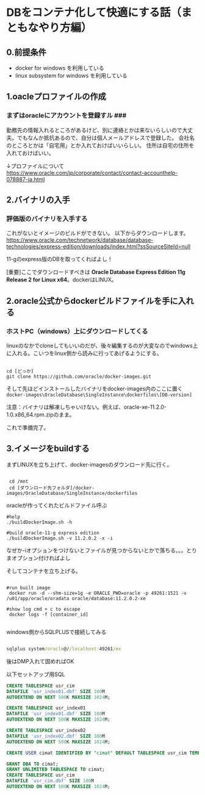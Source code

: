 
#  DBをコンテナ化して快適にする話（まともなやり方編） #

## 0.前提条件 ##
- docker for windows を利用している
- linux subsystem for windows を利用している

## 1.oacleプロファイルの作成 ##

 ### まずはoracleにアカウントを登録すル ###　



勤務先の情報入れるところがあるけど、別に連絡とかは来ないらしいので大丈夫。でもなんか抵抗あるので、自分は個人メールアドレスで登録した。
会社名のところとかは「自宅用」とか入れておけばいいらしい。
住所は自宅の住所を入れておけばいい。

↓プロファイルについて
https://www.oracle.com/jp/corporate/contact/contact-accounthelp-078887-ja.html

## 2.バイナリの入手 ##
 
 ### 評価版のバイナリを入手する ###

 これがないとイメージのビルドができない。
 以下からダウンロードします。
https://www.oracle.com/technetwork/database/database-technologies/express-edition/downloads/index.html?ssSourceSiteId=null
 
11-gのexpress版のDBを取ってくればよし！

[重要]ここでダウンロードすべきは **Oracle Database Express Edition 11g Release 2 for Linux x64**。dockerはLINUX。


## 2.oracle公式からdockerビルドファイルを手に入れる ##


### ホストPC（windows）上にダウンロードしてくる  ###

linuxのなかでcloneしてもいいのだが、後々編集するのが大変なのでwindows上に入れる。こいつをlinux側から読みに行ってあげるようにする。

```cmd:cmd

cd [どっか]
git clone https://github.com/oracle/docker-images.git

```


そして先ほどインストールしたバイナリをdocker-images内のここに置く
`docker-images\OracleDatabase\SingleInstance\dockerfiles\[DB-version]`




注意：バイナリは解凍しちゃいけない。例えば、oracle-xe-11.2.0-1.0.x86_64.rpm.zipのまま。


これで準備完了。

## 3.イメージをbuildする ##

まずLINUXを立ち上げて、docker-imagesのダウンロード先に行く。

``` terminal : terminal

 cd /mnt
 cd [ダウンロード先フォルダ]/docker-images/OracleDatabase/SingleInstance/dockerfiles

```

oracleが作ってくれたビルドファイル呼ぶ

``` terminal : terminal
#help
./buildDockerImage.sh -h

#build oracle-11-g express edition 
./buildDockerImage.sh -v 11.2.0.2 -x -i

```

なぜか-iオプションをつけないとファイルが見つからないとかで落ちる。。。とりまオプション付ければよし


そしてコンテナを立ち上げる。

```terminal : terminal

#run built image
 docker run -d --shm-size=1g -e ORACLE_PWD=oracle -p 49261:1521 -v /u01/app/oracle/oradata oracle/database:11.2.0.2-xe

#show log cmd + c to escape
 docker logs -f [container_id]


 ```

 windows側からSQLPLUSで接続してみる

 ```cmd : cmd
 
 sqlplus system/oracle@//localhost:49261/ex
 
 ```

 後はDMP入れて固めればOK


以下セットアップ用SQL

``` sql : sql
CREATE TABLESPACE usr_cim
DATAFILE 'usr_index01.dbf' SIZE 100M
AUTOEXTEND ON NEXT 500K MAXSIZE 1024M;

CREATE TABLESPACE usr_index01
DATAFILE 'usr_index01.dbf' SIZE 100M
AUTOEXTEND ON NEXT 500K MAXSIZE 1024M;

CREATE TABLESPACE usr_index02
DATAFILE 'usr_index02.dbf' SIZE 100M
AUTOEXTEND ON NEXT 500K MAXSIZE 1024M;

CREATE USER cimat IDENTIFIED BY "cimat" DEFAULT TABLESPACE usr_cim TEMPORARY TABLESPACE temp;

GRANT DBA TO cimat;
GRANT UNLIMITED TABLESPACE TO cimat;
CREATE TABLESPACE usr_cim
DATAFILE 'usr_cim.dbf' SIZE 100M
AUTOEXTEND ON NEXT 500K MAXSIZE 1024M;

```
